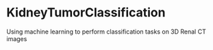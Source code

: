 # KidneyTumorClassification
Using machine learning to perform classification tasks on 3D Renal CT images
